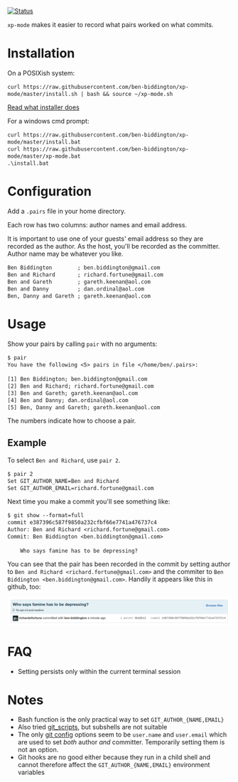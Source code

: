 [![Status](https://api.travis-ci.org/ben-biddington/xp-mode.svg)](https://travis-ci.org/ben-biddington/xp-mode)

`xp-mode` makes it easier to record what pairs worked on what commits.

# Installation

On a POSIXish system:

```
curl https://raw.githubusercontent.com/ben-biddington/xp-mode/master/install.sh | bash && source ~/xp-mode.sh 
```

[Read what installer does](/install.sh)

For a windows cmd prompt:

```
curl https://raw.githubusercontent.com/ben-biddington/xp-mode/master/install.bat
curl https://raw.githubusercontent.com/ben-biddington/xp-mode/master/xp-mode.bat
.\install.bat
```

# Configuration

Add a `.pairs` file in your home directory.

Each row has two columns: author names and email address.

It is important to use one of your guests' email address so they are recorded as the author. As the host, you'll be recorded as the committer.
Author name may be whatever you like.

```
Ben Biddington        ; ben.biddington@gmail.com
Ben and Richard       ; richard.fortune@gmail.com
Ben and Gareth        ; gareth.keenan@aol.com
Ben and Danny         ; dan.ordinal@aol.com
Ben, Danny and Gareth ; gareth.keenan@aol.com
```

# Usage

Show your pairs by calling `pair` with no arguments:

```
$ pair
You have the following <5> pairs in file </home/ben/.pairs>:

[1] Ben Biddington; ben.biddington@gmail.com
[2] Ben and Richard; richard.fortune@gmail.com
[3] Ben and Gareth; gareth.keenan@aol.com
[4] Ben and Danny; dan.ordinal@aol.com
[5] Ben, Danny and Gareth; gareth.keenan@aol.com
```

The numbers indicate how to choose a pair.

## Example

To select `Ben and Richard`, use `pair 2`.

```
$ pair 2
Set GIT_AUTHOR_NAME=Ben and Richard
Set GIT_AUTHOR_EMAIL=richard.fortune@gmail.com

```

Next time you make a commit you'll see something like:

```
$ git show --format=full
commit e387396c587f9850a232cfbf66e7741a476737c4
Author: Ben and Richard <richard.fortune@gmail.com>
Commit: Ben Biddington <ben.biddington@gmail.com>

    Who says famine has to be depressing?

```

You can see that the pair has been recorded in the commit by setting author to `Ben and Richard <richard.fortune@gmail.com>` and the commiter to `Ben Biddington <ben.biddington@gmail.com>`. Handily it appears like this in github, too:

![](/toast.png)

# FAQ

* Setting persists only within the current terminal session

# Notes

* Bash function is the only practical way to set `GIT_AUTHOR_{NAME,EMAIL}`
* Also tried [git_scripts](https://github.com/ben-biddington/git_scripts/tree/f/optional_committer), but subshells are not suitable
* The only [git config](https://www.kernel.org/pub/software/scm/git/docs/git-config.html) options seem to be `user.name` and `user.email` which are used to set *both* author *and* committer. Temporarily setting them is not an option.
* Git hooks are no good either because they run in a child shell and cannot therefore affect the `GIT_AUTHOR_{NAME,EMAIL}` environment variables
